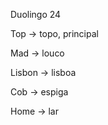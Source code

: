 <p>Duolingo 24</p><p>Top → topo, principal</p><p>Mad → louco</p><p>Lisbon → lisboa</p><p>Cob → espiga</p><p>Home → lar</p>